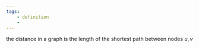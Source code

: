 ```yaml
---
tags: 
	- definition
	- 
---
```

the distance in a graph is the length of the shortest path between nodes $u,v$ 
